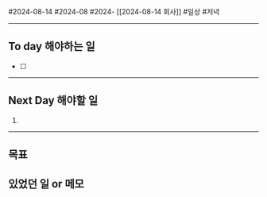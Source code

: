 #2024-08-14 #2024-08 #2024- [[2024-08-14 회사]]
#일상 #저녁 

---
## To day 해야하는 일
- [ ] 

---
## Next Day 해야할 일
1. 

---

## 목표 


## 있었던 일  or 메모

